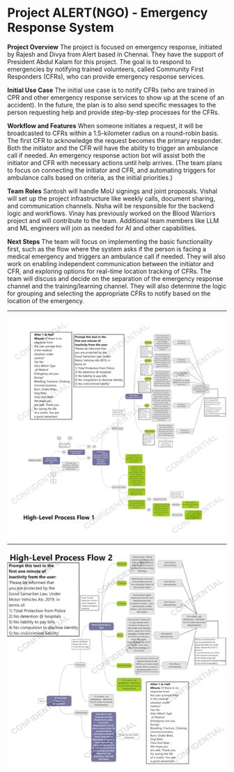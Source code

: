 # Project ALERT(NGO) - Emergency Response System

__Project Overview__
The project is focused on emergency response, initiated by Rajesh and Divya from Alert based in Chennai.
They have the support of President Abdul Kalam for this project.
The goal is to respond to emergencies by notifying trained volunteers, called Community First Responders (CFRs), who can provide emergency response services.

__Initial Use Case__
The initial use case is to notify CFRs (who are trained in CPR and other emergency response services to show up at the scene of an accident).
In the future, the plan is to also send specific messages to the person requesting help and provide step-by-step processes for the CFRs.

__Workflow and Features__
When someone initiates a request, it will be broadcasted to CFRs within a 1.5-kilometer radius on a round-robin basis.
The first CFR to acknowledge the request becomes the primary responder.
Both the initiator and the CFR will have the ability to trigger an ambulance call if needed.
An emergency response action bot will assist both the initiator and CFR with necessary actions until help arrives.
(The team plans to focus on connecting the initiator and CFR, and automating triggers for ambulance calls based on criteria, as the initial priorities.)

__Team Roles__
Santosh will handle MoU signings and joint proposals.
Vishal will set up the project infrastructure like weekly calls, document sharing, and communication channels.
Nisha will be responsible for the backend logic and workflows.
Vinay has previously worked on the Blood Warriors project and will contribute to the team.
Additional team members like LLM and ML engineers will join as needed for AI and other capabilities.

__Next Steps__
The team will focus on implementing the basic functionality first, such as the flow where the system asks if the person is facing a medical emergency and triggers an ambulance call if needed.
They will also work on enabling independent communication between the initiator and CFR, and exploring options for real-time location tracking of CFRs.
The team will discuss and decide on the separation of the emergency response channel and the training/learning channel.
They will also determine the logic for grouping and selecting the appropriate CFRs to notify based on the location of the emergency.

---

<img src="./WhatsApp BOT - High-Level Process Flow 1.png" width="1300" alt="Workflow 1">

---

<img src="./WhatsApp BOT - High-Level Process Flow 2.png" width="1300" alt="Workflow 2">
